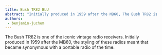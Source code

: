```yaml
---
title: Bush TR82 BLU
abstract: "Initially produced in 1959 after the MB60, The Bush TR82 is one of the iconic vintage radio receivers." 
authors:
 - benjamin-juchem
---
```


The Bush TR82 is one of the iconic vintage radio receivers. Initially produced in 1959 after the MB60, the styling of these radios meant that became synonymous with a portable radio of the time.
